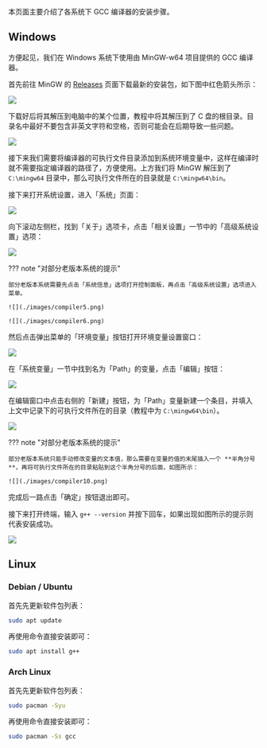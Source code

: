 本页面主要介绍了各系统下 GCC 编译器的安装步骤。

## Windows

方便起见，我们在 Windows 系统下使用由 MinGW-w64 项目提供的 GCC 编译器。

首先前往 MinGW 的 [Releases](https://github.com/niXman/mingw-builds-binaries/releases/latest) 页面下载最新的安装包，如下图中红色箭头所示：

![](./images/compiler1.png)

下载好后将其解压到电脑中的某个位置，教程中将其解压到了 C 盘的根目录。目录名中最好不要包含非英文字符和空格，否则可能会在后期导致一些问题。

![](./images/compiler2.png)

接下来我们需要将编译器的可执行文件目录添加到系统环境变量中，这样在编译时就不需要指定编译器的路径了，方便使用。上方我们将 MinGW 解压到了 `C:\mingw64` 目录中，那么可执行文件所在的目录就是 `C:\mingw64\bin`。

接下来打开系统设置，进入「系统」页面：

![](./images/compiler3.png)

向下滚动左侧栏，找到「关于」选项卡，点击「相关设置」一节中的「高级系统设置」选项：

![](./images/compiler4.png)

??? note "对部分老版本系统的提示"

    部分老版本系统需要先点击「系统信息」选项打开控制面板，再点击「高级系统设置」选项进入菜单。

    ![](./images/compiler5.png)

    ![](./images/compiler6.png)

然后点击弹出菜单的「环境变量」按钮打开环境变量设置窗口：

![](./images/compiler7.png)

在「系统变量」一节中找到名为「Path」的变量，点击「编辑」按钮：

![](./images/compiler8.png)

在编辑窗口中点击右侧的「新建」按钮，为「Path」变量新建一个条目，并填入上文中记录下的可执行文件所在的目录（教程中为 `C:\mingw64\bin`）。

![](./images/compiler9.png)

??? note "对部分老版本系统的提示"

    部分老版本系统只能手动修改变量的文本值，那么需要在变量的值的末尾插入一个 **半角分号**，再将可执行文件所在的目录粘贴到这个半角分号的后面，如图所示：

    ![](./images/compiler10.png)

完成后一路点击「确定」按钮退出即可。

接下来打开终端，输入 `g++ --version` 并按下回车，如果出现如图所示的提示则代表安装成功。

![](./images/compiler11.png)

## Linux

### Debian / Ubuntu

首先先更新软件包列表：

```bash
sudo apt update
```

再使用命令直接安装即可：

```bash
sudo apt install g++
```

### Arch Linux

首先先更新软件包列表：

```bash
sudo pacman -Syu
```

再使用命令直接安装即可：

```bash
sudo pacman -Ss gcc
```
